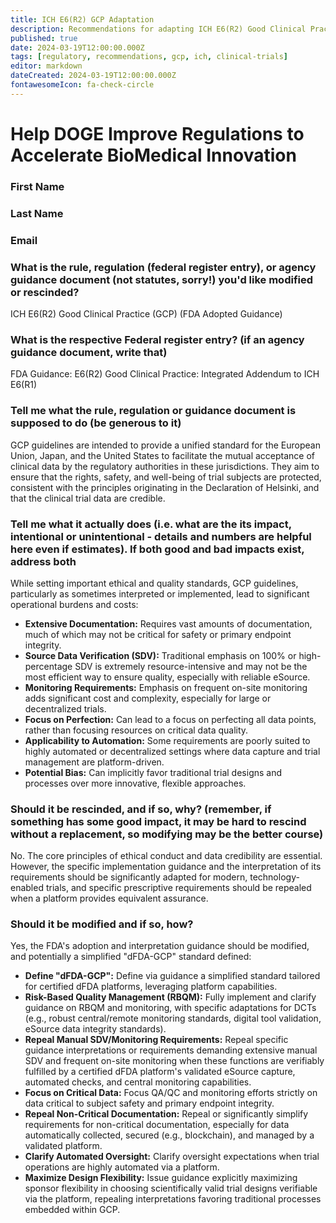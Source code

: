 ```yaml
---
title: ICH E6(R2) GCP Adaptation
description: Recommendations for adapting ICH E6(R2) Good Clinical Practice guidelines for dFDA platform trials
published: true
date: 2024-03-19T12:00:00.000Z
tags: [regulatory, recommendations, gcp, ich, clinical-trials]
editor: markdown
dateCreated: 2024-03-19T12:00:00.000Z
fontawesomeIcon: fa-check-circle
---
```


# Help DOGE Improve Regulations to Accelerate BioMedical Innovation

### First Name

### Last Name

### Email

### What is the rule, regulation (federal register entry), or agency guidance document (not statutes, sorry!) you'd like modified or rescinded?

ICH E6(R2) Good Clinical Practice (GCP) (FDA Adopted Guidance)

### What is the respective Federal register entry? (if an agency guidance document, write that)

FDA Guidance: E6(R2) Good Clinical Practice: Integrated Addendum to ICH E6(R1)

### Tell me what the rule, regulation or guidance document is supposed to do (be generous to it)

GCP guidelines are intended to provide a unified standard for the European Union, Japan, and the United States to facilitate the mutual acceptance of clinical data by the regulatory authorities in these jurisdictions. They aim to ensure that the rights, safety, and well-being of trial subjects are protected, consistent with the principles originating in the Declaration of Helsinki, and that the clinical trial data are credible.

### Tell me what it actually does (i.e. what are the its impact, intentional or unintentional - details and numbers are helpful here even if estimates). If both good and bad impacts exist, address both

While setting important ethical and quality standards, GCP guidelines, particularly as sometimes interpreted or implemented, lead to significant operational burdens and costs:

* **Extensive Documentation:** Requires vast amounts of documentation, much of which may not be critical for safety or primary endpoint integrity.
* **Source Data Verification (SDV):** Traditional emphasis on 100% or high-percentage SDV is extremely resource-intensive and may not be the most efficient way to ensure quality, especially with reliable eSource.
* **Monitoring Requirements:** Emphasis on frequent on-site monitoring adds significant cost and complexity, especially for large or decentralized trials.
* **Focus on Perfection:** Can lead to a focus on perfecting all data points, rather than focusing resources on critical data quality.
* **Applicability to Automation:** Some requirements are poorly suited to highly automated or decentralized settings where data capture and trial management are platform-driven.
* **Potential Bias:** Can implicitly favor traditional trial designs and processes over more innovative, flexible approaches.

### Should it be rescinded, and if so, why? (remember, if something has some good impact, it may be hard to rescind without a replacement, so modifying may be the better course)

No. The core principles of ethical conduct and data credibility are essential. However, the specific implementation guidance and the interpretation of its requirements should be significantly adapted for modern, technology-enabled trials, and specific prescriptive requirements should be repealed when a platform provides equivalent assurance.

### Should it be modified and if so, how?

Yes, the FDA's adoption and interpretation guidance should be modified, and potentially a simplified "dFDA-GCP" standard defined:

* **Define "dFDA-GCP":** Define via guidance a simplified standard tailored for certified dFDA platforms, leveraging platform capabilities.
* **Risk-Based Quality Management (RBQM):** Fully implement and clarify guidance on RBQM and monitoring, with specific adaptations for DCTs (e.g., robust central/remote monitoring standards, digital tool validation, eSource data integrity standards).
* **Repeal Manual SDV/Monitoring Requirements:** Repeal specific guidance interpretations or requirements demanding extensive manual SDV and frequent on-site monitoring when these functions are verifiably fulfilled by a certified dFDA platform's validated eSource capture, automated checks, and central monitoring capabilities.
* **Focus on Critical Data:** Focus QA/QC and monitoring efforts strictly on data critical to subject safety and primary endpoint integrity.
* **Repeal Non-Critical Documentation:** Repeal or significantly simplify requirements for non-critical documentation, especially for data automatically collected, secured (e.g., blockchain), and managed by a validated platform.
* **Clarify Automated Oversight:** Clarify oversight expectations when trial operations are highly automated via a platform.
* **Maximize Design Flexibility:** Issue guidance explicitly maximizing sponsor flexibility in choosing scientifically valid trial designs verifiable via the platform, repealing interpretations favoring traditional processes embedded within GCP.
